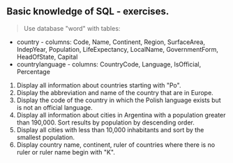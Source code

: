 ## Basic knowledge of SQL - exercises.

> Use database "word" with tables:
* country - columns: Code, Name, Continent, Region, SurfaceArea, IndepYear, Population, LifeExpectancy, LocalName, GovernmentForm, HeadOfState, Capital
* countrylanguage - columns: CountryCode, Language, IsOfficial, Percentage

1. Display all information about countries starting with "Po".
2. Display the abbreviation and name of the country that are in Europe.
3. Display the code of the country in which the Polish language exists but is not an official language.
4. Display all information about cities in Argentina with a population greater than 190,000. Sort results by population by descending order.
5. Display all cities with less than 10,000 inhabitants and sort by the smallest population.
6. Display country name, continent, ruler of countries where there is no ruler or ruler name begin with "K".
